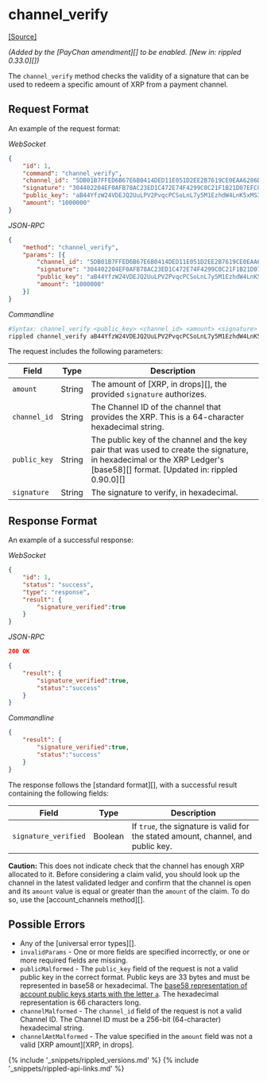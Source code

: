 # channel_verify
[[Source]](https://github.com/ripple/rippled/blob/d4a56f223a3b80f64ff70b4e90ab6792806929ca/src/ripple/rpc/handlers/PayChanClaim.cpp#L89 "Source")

_(Added by the [PayChan amendment][] to be enabled. [New in: rippled 0.33.0][])_

The `channel_verify` method checks the validity of a signature that can be used to redeem a specific amount of XRP from a payment channel.

## Request Format
An example of the request format:

<!-- MULTICODE_BLOCK_START -->

*WebSocket*

```json
{
    "id": 1,
    "command": "channel_verify",
    "channel_id": "5DB01B7FFED6B67E6B0414DED11E051D2EE2B7619CE0EAA6286D67A3A4D5BDB3",
    "signature": "304402204EF0AFB78AC23ED1C472E74F4299C0C21F1B21D07EFC0A3838A420F76D783A400220154FB11B6F54320666E4C36CA7F686C16A3A0456800BBC43746F34AF50290064",
    "public_key": "aB44YfzW24VDEJQ2UuLPV2PvqcPCSoLnL7y5M1EzhdW4LnK5xMS3",
    "amount": "1000000"
}
```

*JSON-RPC*

```json
{
    "method": "channel_verify",
    "params": [{
        "channel_id": "5DB01B7FFED6B67E6B0414DED11E051D2EE2B7619CE0EAA6286D67A3A4D5BDB3",
        "signature": "304402204EF0AFB78AC23ED1C472E74F4299C0C21F1B21D07EFC0A3838A420F76D783A400220154FB11B6F54320666E4C36CA7F686C16A3A0456800BBC43746F34AF50290064",
        "public_key": "aB44YfzW24VDEJQ2UuLPV2PvqcPCSoLnL7y5M1EzhdW4LnK5xMS3",
        "amount": "1000000"
    }]
}
```

*Commandline*

```sh
#Syntax: channel_verify <public_key> <channel_id> <amount> <signature>
rippled channel_verify aB44YfzW24VDEJQ2UuLPV2PvqcPCSoLnL7y5M1EzhdW4LnK5xMS3 5DB01B7FFED6B67E6B0414DED11E051D2EE2B7619CE0EAA6286D67A3A4D5BDB3 1000000 304402204EF0AFB78AC23ED1C472E74F4299C0C21F1B21D07EFC0A3838A420F76D783A400220154FB11B6F54320666E4C36CA7F686C16A3A0456800BBC43746F34AF50290064
```

<!-- MULTICODE_BLOCK_END -->

The request includes the following parameters:

| Field | Type | Description |
|-------|------|-------------|
| `amount` | String | The amount of [XRP, in drops][], the provided `signature` authorizes. |
| `channel_id` | String | The Channel ID of the channel that provides the XRP. This is a 64-character hexadecimal string. |
| `public_key` | String | The public key of the channel and the key pair that was used to create the signature, in hexadecimal or the XRP Ledger's [base58][] format. [Updated in: rippled 0.90.0][] |
| `signature` | String | The signature to verify, in hexadecimal. |

## Response Format

An example of a successful response:

<!-- MULTICODE_BLOCK_START -->

*WebSocket*

```json
{
    "id": 1,
    "status": "success",
    "type": "response",
    "result": {
        "signature_verified":true
    }
}
```

*JSON-RPC*

```json
200 OK

{
    "result": {
        "signature_verified":true,
        "status":"success"
    }
}
```

*Commandline*

```json
{
    "result": {
        "signature_verified":true,
        "status":"success"
    }
}
```

<!-- MULTICODE_BLOCK_END -->

The response follows the [standard format][], with a successful result containing the following fields:

| Field | Type | Description |
|-------|------|-------------|
| `signature_verified` | Boolean | If `true`, the signature is valid for the stated amount, channel, and public key. |

**Caution:** This does not indicate check that the channel has enough XRP allocated to it. Before considering a claim valid, you should look up the channel in the latest validated ledger and confirm that the channel is open and its `amount` value is equal or greater than the `amount` of the claim. To do so, use the [account_channels method][].

## Possible Errors

* Any of the [universal error types][].
* `invalidParams` - One or more fields are specified incorrectly, or one or more required fields are missing.
* `publicMalformed` - The `public_key` field of the request is not a valid public key in the correct format. Public keys are 33 bytes and must be represented in base58 or hexadecimal. The [base58 representation of account public keys starts with the letter `a`](base58-encodings.html). The hexadecimal representation is 66 characters long.
* `channelMalformed` - The `channel_id` field of the request is not a valid Channel ID. The Channel ID must be a 256-bit (64-character) hexadecimal string.
* `channelAmtMalformed` - The value specified in the `amount` field was not a valid [XRP amount][XRP, in drops].


{% include '_snippets/rippled_versions.md' %}
{% include '_snippets/rippled-api-links.md' %}
